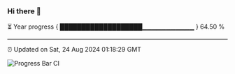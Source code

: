 ### Hi there 👋

⏳ Year progress { ███████████████████▁▁▁▁▁▁▁▁▁▁▁ } 64.50 %

---

⏰ Updated on Sat, 24 Aug 2024 01:18:29 GMT

![Progress Bar CI](https://github.com/liununu/liununu/workflows/Progress%20Bar%20CI/badge.svg)
